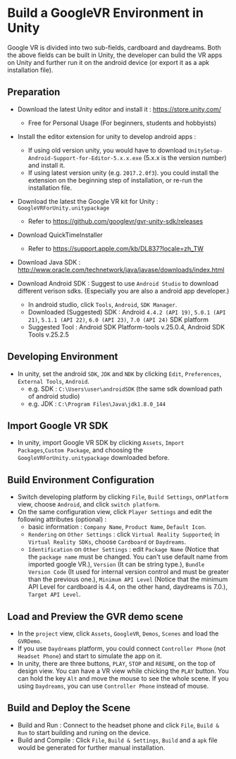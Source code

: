# Build a GoogleVR Environment in Unity



Google VR is divided into two sub-fields, cardboard and daydreams. Both the above fields can be built in Unity, the developer can bulid the VR apps on Unity and further run it on the android device (or export it as a apk installation file).



## Preparation



* Download the latest Unity editor and install it : https://store.unity.com/
  * Free for Personal Usage (For beginners, students and hobbyists)
* Install the editor extension for unity to develop android apps :


  * If using old version unity, you would have to download `UnitySetup-Android-Support-for-Editor-5.x.x.exe`  (5.x.x is the version number) and install it.
  * If using latest version unity (e.g. `2017.2.0f3`). you could install the extension on the beginning step of installation, or re-run the installation file. 
* Download the latest the Google VR kit for Unity : `GoogleVRForUnity.unitypackage`
  * Refer to https://github.com/googlevr/gvr-unity-sdk/releases
* Download QuickTimeInstaller
  * Refer to https://support.apple.com/kb/DL837?locale=zh_TW
* Download Java SDK : http://www.oracle.com/technetwork/java/javase/downloads/index.html
* Download Android SDK : Suggest to use `Android Studio` to download different verison sdks. (Especially you are also a android app developer.)
  * In android studio, click `Tools`,  `Android`, `SDK Manager`. 
  * Downloaded (Suggested) SDK : Android `4.4.2 (API 19)`, `5.0.1 (API 21)`, `5.1.1 (API 22)`, `6.0 (API 23)`, `7.0 (API 24)` SDK platform
  * Suggested Tool : Android SDK Platform-tools v.25.0.4, Android SDK Tools v.25.2.5



## Developing Environment



* In unity, set the android `SDK`, `JDK` and `NDK` by clicking `Edit`, `Preferences`, `External Tools`, `Android`.
  * e.g. SDK : `C:\Users\user\androidSDK` (the same sdk download path of android studio)
  * e.g. JDK : `C:\Program Files\Java\jdk1.8.0_144`



## Import Google VR SDK



* In unity, import Google VR SDK by clicking `Assets`, `Import Packages`,`Custom Package`, and choosing the `GoogleVRForUnity.unitypackage` downloaded before.



## Build Environment Configuration



* Switch developing platform by clicking `File`, `Build Settings`,  on`Platform` view, choose `Android`, and click `switch platform`.
* On the same configuration view, click `Player Settings` and edit the following attributes (optional) : 
  * basic information : `Company Name`, `Product Name`, `Default Icon`.
  * `Rendering` on `Other Settings` : click `Virtual Reality Supported`; in `Virtual Reality SDKs`, choose `Cardboard` or `Daydreams`.
  * `Identification` on `Other Settings` : edit `Package Name` (Notice that the `package name` must be changed. You can't use default name from imported google VR.), `Version` (It can be string type.), `Bundle Version Code` (It used for internal version control and must be greater than the previous one.), `Minimum API Level` (Notice that the minimum API Level for cardboard is 4.4, on the other hand, daydreams is 7.0.), `Target API Level`.



## Load and Preview the GVR demo scene



* In the `project` view, click `Assets`, `GoogleVR`, `Demos`, `Scenes` and load the `GVRDemo`.
* If you use `Daydreams` platform, you could connect `Controller Phone` (not `Headset Phone`) and start to simulate the app on it.
* In unity, there are three buttons, `PLAY`, `STOP` and `RESUME`, on the top of design view. You can have a VR  view while chicking the `PLAY` button. You can hold the key `Alt` and move the mouse to see the whole scene. If you using `Daydreams`, you can use `Controller Phone` instead of mouse.



## Build and Deploy the Scene



* Build and Run : Connect to the headset phone and click `File`, `Build & Run` to start building and runing on the device.
* Build and Compile : Click `File`, `Build & Settings`, `Build` and a `apk` file would be generated for further manual installation.
